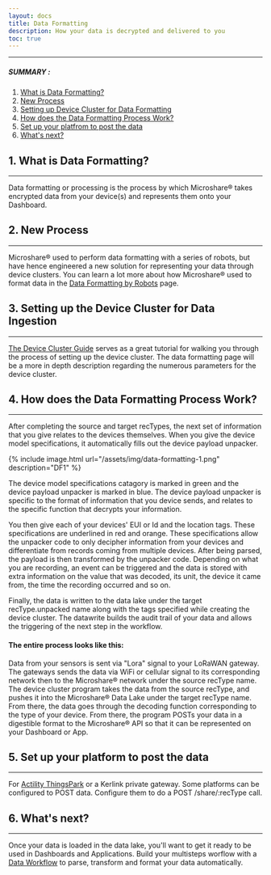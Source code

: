 ```yaml
---
layout: docs
title: Data Formatting
description: How your data is decrypted and delivered to you
toc: true
---
```


---------------------------------------
##### SUMMARY : 

1. [What is Data Formatting?](./#1-what-is-data-formatting)
2. [New Process](./#2-new-process)
3. [Setting up Device Cluster for Data Formatting](./#3-setting-up-device-clsuter-for-data-formatting)
4. [How does the Data Formatting Process Work?](./#4-how-does-the-data-formatting-process-work)
5. [Set up your platfrom to post the data](./#5-set-up-your-platform-to-post-the-data)
6. [What's next?](./#6-whats-next)



## 1. What is Data Formatting?
---------------------------------------

Data formatting or processing is the process by which Microshare® takes encrypted data from your device(s) and represents them onto your Dashboard.  

## 2. New Process
---------------------------------------

Microshare® used to perform data formatting with a series of robots, but have hence engineered a new solution for representing your data through device clusters. You can learn a lot more about how Microshare® used to format data in the [Data Formatting by Robots](/docs/2/technical/microshare-platform-advanced/data-formatting-by-robots) page.

## 3. Setting up the Device Cluster for Data Ingestion
---------------------------------------

[The Device Cluster Guide](/docs/2/technical/microshare-platform/device-cluster-guide/) serves as a great tutorial for walking you through the process of setting up the device cluster. The data formatting page will be a more in depth description regarding the numerous parameters for the device cluster. 

## 4. How does the Data Formatting Process Work?
---------------------------------------

After completing the source and target recTypes, the next set of information that you give relates to the devices themselves. When you give the device model specifications, it automatically fills out the device payload unpacker.


{% include image.html url="/assets/img/data-formatting-1.png" description="DF1" %}

The device model specifications catagory is marked in green and the device payload unpacker is marked in blue. The device payload unpacker is specific to the format of information that you device sends, and relates to the specific function that  decrypts your information. 


You then give each of your devices' EUI or Id and the location tags. These specifications are underlined in red and orange. These specifications allow the unpacker code to only decipher information from your devices and differentiate from records coming from multiple devices. After being parsed, the payload is then transformed by the unpacker code. Depending on what you are recording, an event can be triggered and the data  is stored with extra information on the value that was decoded, its unit, the device it came from, the time the recording occurred and so on. 

Finally, the data is written to the data lake under the target recType.unpacked name along with the tags specified while creating the device cluster. The datawrite builds the audit trail of your data and allows the triggering of the next step in the workflow. 

#### The entire process looks like this:

Data from your sensors is sent via "Lora" signal to your LoRaWAN gateway. The gateways sends the data via WiFi or cellular signal to its corresponding network then to the Microshare® network under the source recType name. The device cluster program takes the data from the source recType, and pushes it into the Microshare® Data Lake under the target recType name. From there, the data goes through the decoding function corresponding to the type of your device. From there, the program POSTs your data in a digestible format to the Microshare® API so that it can be represented on your Dashboard or App.  


## 5. Set up your platform to post the data
---------------------------------------

For [Actility ThingsPark](https://partners.thingpark.com/en/dashboard) or a Kerlink private gateway.
Some platforms can be configured to POST data. Configure them to do a POST /share/:recType call.


## 6. What's next?
---------------------------------------

Once your data is loaded in the data lake, you'll want to get it ready to be used in Dashboards and Applications. Build your multisteps worflow with a [Data Workflow](../data-workflow) to parse, transform and format your data automatically.  